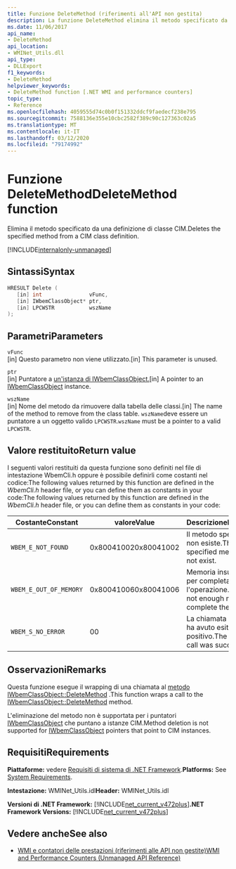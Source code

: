 ```yaml
---
title: Funzione DeleteMethod (riferimenti all'API non gestita)
description: La funzione DeleteMethod elimina il metodo specificato da una definizione di classe CIM.
ms.date: 11/06/2017
api_name:
- DeleteMethod
api_location:
- WMINet_Utils.dll
api_type:
- DLLExport
f1_keywords:
- DeleteMethod
helpviewer_keywords:
- DeleteMethod function [.NET WMI and performance counters]
topic_type:
- Reference
ms.openlocfilehash: 4059555d74c0b0f151332ddcf9faedecf238e795
ms.sourcegitcommit: 7588136e355e10cbc2582f389c90c127363c02a5
ms.translationtype: MT
ms.contentlocale: it-IT
ms.lasthandoff: 03/12/2020
ms.locfileid: "79174992"
---
```

# <a name="deletemethod-function"></a><span data-ttu-id="b82ea-103">Funzione DeleteMethod</span><span class="sxs-lookup"><span data-stu-id="b82ea-103">DeleteMethod function</span></span>
<span data-ttu-id="b82ea-104">Elimina il metodo specificato da una definizione di classe CIM.</span><span class="sxs-lookup"><span data-stu-id="b82ea-104">Deletes the specified method from a CIM class definition.</span></span>

[!INCLUDE[internalonly-unmanaged](../../../../includes/internalonly-unmanaged.md)]

## <a name="syntax"></a><span data-ttu-id="b82ea-105">Sintassi</span><span class="sxs-lookup"><span data-stu-id="b82ea-105">Syntax</span></span>  
  
```cpp  
HRESULT Delete (
   [in] int               vFunc,
   [in] IWbemClassObject* ptr,
   [in] LPCWSTR           wszName
);
```  

## <a name="parameters"></a><span data-ttu-id="b82ea-106">Parametri</span><span class="sxs-lookup"><span data-stu-id="b82ea-106">Parameters</span></span>

`vFunc`  
<span data-ttu-id="b82ea-107">[in] Questo parametro non viene utilizzato.</span><span class="sxs-lookup"><span data-stu-id="b82ea-107">[in] This parameter is unused.</span></span>

`ptr`  
<span data-ttu-id="b82ea-108">[in] Puntatore a [un'istanza di IWbemClassObject.](/windows/desktop/api/wbemcli/nn-wbemcli-iwbemclassobject)</span><span class="sxs-lookup"><span data-stu-id="b82ea-108">[in] A pointer to an [IWbemClassObject](/windows/desktop/api/wbemcli/nn-wbemcli-iwbemclassobject) instance.</span></span>

`wszName`  
<span data-ttu-id="b82ea-109">[in] Nome del metodo da rimuovere dalla tabella delle classi.</span><span class="sxs-lookup"><span data-stu-id="b82ea-109">[in] The name of the method to remove from the class table.</span></span> <span data-ttu-id="b82ea-110">`wszName`deve essere un puntatore a un oggetto valido `LPCWSTR`.</span><span class="sxs-lookup"><span data-stu-id="b82ea-110">`wszName` must be a pointer to a valid `LPCWSTR`.</span></span>

## <a name="return-value"></a><span data-ttu-id="b82ea-111">Valore restituito</span><span class="sxs-lookup"><span data-stu-id="b82ea-111">Return value</span></span>

<span data-ttu-id="b82ea-112">I seguenti valori restituiti da questa funzione sono definiti nel file di intestazione WbemCli.h oppure è possibile definirli come costanti nel codice:The following values returned by this function are defined in the *WbemCli.h* header file, or you can define them as constants in your code:</span><span class="sxs-lookup"><span data-stu-id="b82ea-112">The following values returned by this function are defined in the *WbemCli.h* header file, or you can define them as constants in your code:</span></span>

|<span data-ttu-id="b82ea-113">Costante</span><span class="sxs-lookup"><span data-stu-id="b82ea-113">Constant</span></span>  |<span data-ttu-id="b82ea-114">valore</span><span class="sxs-lookup"><span data-stu-id="b82ea-114">Value</span></span>  |<span data-ttu-id="b82ea-115">Descrizione</span><span class="sxs-lookup"><span data-stu-id="b82ea-115">Description</span></span>  |
|---------|---------|---------|
| `WBEM_E_NOT_FOUND` | <span data-ttu-id="b82ea-116">0x80041002</span><span class="sxs-lookup"><span data-stu-id="b82ea-116">0x80041002</span></span> | <span data-ttu-id="b82ea-117">Il metodo specificato non esiste.</span><span class="sxs-lookup"><span data-stu-id="b82ea-117">The specified method does not exist.</span></span> |
| `WBEM_E_OUT_OF_MEMORY` | <span data-ttu-id="b82ea-118">0x80041006</span><span class="sxs-lookup"><span data-stu-id="b82ea-118">0x80041006</span></span> | <span data-ttu-id="b82ea-119">Memoria insufficiente per completare l'operazione.</span><span class="sxs-lookup"><span data-stu-id="b82ea-119">There is not enough memory to complete the operation.</span></span> |
| `WBEM_S_NO_ERROR` | <span data-ttu-id="b82ea-120">0</span><span class="sxs-lookup"><span data-stu-id="b82ea-120">0</span></span> | <span data-ttu-id="b82ea-121">La chiamata di funzione ha avuto esito positivo.</span><span class="sxs-lookup"><span data-stu-id="b82ea-121">The function call was successful.</span></span>  |

## <a name="remarks"></a><span data-ttu-id="b82ea-122">Osservazioni</span><span class="sxs-lookup"><span data-stu-id="b82ea-122">Remarks</span></span>

<span data-ttu-id="b82ea-123">Questa funzione esegue il wrapping di una chiamata al [metodo IWbemClassObject::DeleteMethod](/windows/desktop/api/wbemcli/nf-wbemcli-iwbemclassobject-deletemethod) .</span><span class="sxs-lookup"><span data-stu-id="b82ea-123">This function wraps a call to the [IWbemClassObject::DeleteMethod](/windows/desktop/api/wbemcli/nf-wbemcli-iwbemclassobject-deletemethod) method.</span></span>

<span data-ttu-id="b82ea-124">L'eliminazione del metodo non è supportata per i puntatori [IWbemClassObject](/windows/desktop/api/wbemcli/nn-wbemcli-iwbemclassobject) che puntano a istanze CIM.</span><span class="sxs-lookup"><span data-stu-id="b82ea-124">Method deletion is not supported for [IWbemClassObject](/windows/desktop/api/wbemcli/nn-wbemcli-iwbemclassobject) pointers that point to CIM instances.</span></span>

## <a name="requirements"></a><span data-ttu-id="b82ea-125">Requisiti</span><span class="sxs-lookup"><span data-stu-id="b82ea-125">Requirements</span></span>  
 <span data-ttu-id="b82ea-126">**Piattaforme:** vedere [Requisiti di sistema di .NET Framework](../../get-started/system-requirements.md).</span><span class="sxs-lookup"><span data-stu-id="b82ea-126">**Platforms:** See [System Requirements](../../get-started/system-requirements.md).</span></span>  
  
 <span data-ttu-id="b82ea-127">**Intestazione:** WMINet_Utils.idl</span><span class="sxs-lookup"><span data-stu-id="b82ea-127">**Header:** WMINet_Utils.idl</span></span>  
  
 <span data-ttu-id="b82ea-128">**Versioni di .NET Framework:** [!INCLUDE[net_current_v472plus](../../../../includes/net-current-v472plus.md)]</span><span class="sxs-lookup"><span data-stu-id="b82ea-128">**.NET Framework Versions:** [!INCLUDE[net_current_v472plus](../../../../includes/net-current-v472plus.md)]</span></span>  
  
## <a name="see-also"></a><span data-ttu-id="b82ea-129">Vedere anche</span><span class="sxs-lookup"><span data-stu-id="b82ea-129">See also</span></span>

- [<span data-ttu-id="b82ea-130">WMI e contatori delle prestazioni (riferimenti alle API non gestite)</span><span class="sxs-lookup"><span data-stu-id="b82ea-130">WMI and Performance Counters (Unmanaged API Reference)</span></span>](index.md)
